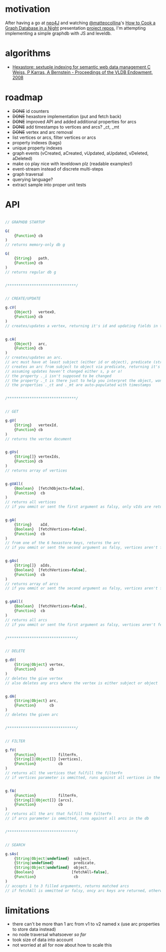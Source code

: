 # motivation

After having a go at [neo4J](http://www.neo4j.org/) and watching
[@matteocollina](https://twitter.com/@matteocollina)'s
[How to Cook a Graph Database in a Night](http://nodejsconfit.levelgraph.io/) presentation
[project repos](https://github.com/mcollina/levelgraph),
I'm attempting implementing a simple graphdb with JS and leveldb.


# algorithms

* [Hexastore: sextuple indexing for semantic web data management C Weiss, P Karras, A Bernstein - Proceedings of the VLDB Endowment, 2008](http://www.vldb.org/pvldb/1/1453965.pdf)


# roadmap

* ~~DONE~~ id counters 
* ~~DONE~~ hexastore implementation (put and fetch back)
* ~~DONE~~ improved API and added additional properties for arcs
* ~~DONE~~ add timestamps to vertices and arcs? _ct, _mt
* ~~DONE~~ vertex and arc removal
* list vertices or arcs, filter vertices or arcs
* property indexes (bags)
* unique property indexes
* graph events (vCreated, aCreated, vUpdated, aUpdated, vDeleted, aDeleted)
* make co play nice with leveldown plz (readable examples!)
* event-stream instead of discrete multi-steps
* graph traversal
* querying language?
* extract sample into proper unit tests


# API

```javascript

// GRAPHDB STARTUP

G(
    {Function} cb
)
// returns memory-only db g

G(
    {String}   path,
    {Function} cb
)
// returns regular db g


/*******************************/


// CREATE/UPDATE

g.cV(
    {Object}   vertexO,
    {Function} cb
)
// creates/updates a vertex, returning it's id and updating fields in the given object


g.cA(
    {Object}   arc,
    {Function} cb
)
// creates/updates an arc.
// arc must have at least subject (either id or object), predicate (string) and object (either id or object)
// creates an arc from subject to object via predicate, returning it's id and updating fields in the give object
// assuming updates haven't changed either s, p or o!
// the property ._i isn't supposed to be changed
// the property ._t is there just to help you interpret the object, won't be persisted
// the properties ._ct and ._mt are auto-populated with timestamps


/*******************************/


// GET

g.gV(
    {String}   vertexId,
    {Function} cb
)
// returns the vertex document


g.gVs(
    {String[]} vertexIds,
    {Function} cb
)
// returns array of vertices


g.gVAll(
    {Boolean}  [fetchObjects=false],
    {Function}  cb
)
// returns all vertices
// if you ommit or sent the first argument as falsy, only vIds are returned


g.gA(
    {String}    aId,
    {Boolean}  [fetchVertices=false],
    {Function}  cb
)
// from one of the 6 hexastore keys, returns the arc
// if you ommit or sent the second argument as falsy, vertices aren't fetched (a.subject and a.object remain vIds)


g.gAs(
    {String[]}  aIds,
    {Boolean}  [fetchVertices=false],
    {Function}  cb
)
// returns array of arcs
// if you ommit or sent the second argument as falsy, vertices aren't fetched (a.subject and a.object remain vIds)


g.gAAll(
    {Boolean}  [fetchVertices=false],
    {Function}  cb
)
// returns all arcs
// if you ommit or sent the first argument as falsy, vertices aren't fetched (a.subject and a.object remain vIds)


/*******************************/


// DELETE

g.dV(
    {String|Object} vertex,
    {Function}      cb
)
// deletes the give vertex
// also deletes any arcs where the vertex is either subject or object


g.dA(
    {String|Object} arc,
    {Function}      cb
)
// deletes the given arc


/*******************************/


// FILTER

g.fV(
    {Function}          filterFn,
    {String[]|Object[]} [vertices],
    {Function}          cb
)
// returns all the vertices that fulfill the filterFn
// if vertices parameter is ommitted, runs against all vertices in the db


g.fA(
    {Function}          filterFn,
    {String[]|Object[]} [arcs],
    {Function}          cb
)
// returns all the arc that fulfill the filterFn
// if arcs parameter is ommitted, runs against all arcs in the db


/*******************************/


// SEARCH

g.sAs(
    {String|Object|undefined}  subject,
    {String|undefined}         predicate,
    {String|Object|undefined}  object,
    {Boolean}                 [fetchAll=false],
    {Function}                 cb
)
// accepts 1 to 3 filled arguments, returns matched arcs
// if fetchAll is ommitted or falsy, oncy arc keys are returned, otherwise their objects and vertices are filled
```


# limitations

* there can't be more than 1 arc from v1 to v2 named x (use arc properties to store data instead)
* no node traversal whatsoever _so far_
* took size of data into account
* not worried at all for now about how to scale this
